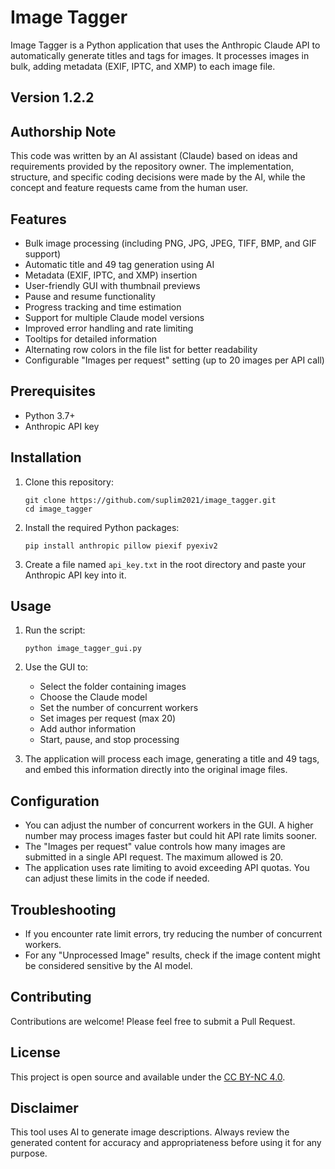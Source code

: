 # Image Tagger

Image Tagger is a Python application that uses the Anthropic Claude API to automatically generate titles and tags for images. It processes images in bulk, adding metadata (EXIF, IPTC, and XMP) to each image file.

## Version 1.2.2

## Authorship Note

This code was written by an AI assistant (Claude) based on ideas and requirements provided by the repository owner. The implementation, structure, and specific coding decisions were made by the AI, while the concept and feature requests came from the human user.

## Features

- Bulk image processing (including PNG, JPG, JPEG, TIFF, BMP, and GIF support)
- Automatic title and 49 tag generation using AI
- Metadata (EXIF, IPTC, and XMP) insertion
- User-friendly GUI with thumbnail previews
- Pause and resume functionality
- Progress tracking and time estimation
- Support for multiple Claude model versions
- Improved error handling and rate limiting
- Tooltips for detailed information
- Alternating row colors in the file list for better readability
- Configurable "Images per request" setting (up to 20 images per API call)

## Prerequisites

- Python 3.7+
- Anthropic API key

## Installation

1. Clone this repository:
   ```
   git clone https://github.com/suplim2021/image_tagger.git
   cd image_tagger
   ```

2. Install the required Python packages:
   ```
   pip install anthropic pillow piexif pyexiv2
   ```

3. Create a file named `api_key.txt` in the root directory and paste your Anthropic API key into it.

## Usage

1. Run the script:
   ```
   python image_tagger_gui.py
   ```

2. Use the GUI to:
   - Select the folder containing images
   - Choose the Claude model
   - Set the number of concurrent workers
   - Set images per request (max 20)
   - Add author information
   - Start, pause, and stop processing

3. The application will process each image, generating a title and 49 tags, and embed this information directly into the original image files.

## Configuration

- You can adjust the number of concurrent workers in the GUI. A higher number may process images faster but could hit API rate limits sooner.
- The "Images per request" value controls how many images are submitted in a single API request. The maximum allowed is 20.
- The application uses rate limiting to avoid exceeding API quotas. You can adjust these limits in the code if needed.

## Troubleshooting

- If you encounter rate limit errors, try reducing the number of concurrent workers.
- For any "Unprocessed Image" results, check if the image content might be considered sensitive by the AI model.

## Contributing

Contributions are welcome! Please feel free to submit a Pull Request.

## License

This project is open source and available under the [CC BY-NC 4.0](LICENSE).

## Disclaimer

This tool uses AI to generate image descriptions. Always review the generated content for accuracy and appropriateness before using it for any purpose.